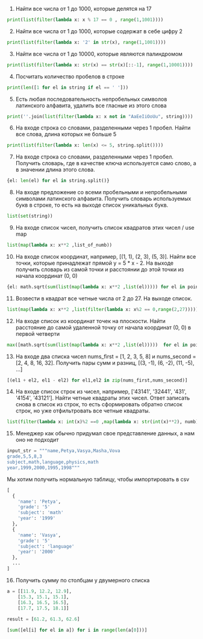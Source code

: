 1. Найти все числа от 1 до 1000, которые делятся на 17
```python
print(list(filter(lambda x: x % 17 == 0 , range(1,1001))))
```
2. Найти все числа от 1 до 1000, которые содержат в себе цифру 2
```python
print(list(filter(lambda x: '2' in str(x), range(1,1001))))
```
3. Найти все числа от 1 до 10000, которые являются палиндромом	
```python
print(list(filter(lambda x: str(x) == str(x)[::-1], range(1,10001))))
```
4. Посчитать количество пробелов в строке
```python
print(len([1 for el in string if el == ' ']))
```
5. Есть любая последовательность непробельных символов латинского алфавита, удалить все гласные из этого слова
```python
print(''.join(list(filter(lambda x: x not in "AaEeIiOoUu", string))))
```
6. На входе строка со словами, разделенными через 1 пробел. Найти все слова, длина которых не больше 5
```python
print(list(filter(lambda x: len(x) <= 5, string.split())))
```
7. На входе строка со словами, разделенными через 1 пробел. Получить словарь, где в качестве ключа используется само слово, а в значении длина этого слова.
```python
{el: len(el) for el in string.split()}
```
8. На входе предложение со всеми пробельными и непробельными символами латинского алфавита. Получить словарь используемых букв в строке, то есть на выходе список уникальных букв.
```python
list(set(string))
```
9. На входе список чисел, получить список квадратов этих чисел / use map
```python
list(map(lambda x: x**2 ,list_of_numb))
```
10. На входе список координат, например, [(1, 1), (2, 3), (5, 3)]. Найти все точки, которые принадлежат прямой y = 5 * x - 2. 
На выходе получить словарь из самой точки и расстоянии до этой точки из начала координат (0, 0)
```python
{el: math.sqrt(sum(list(map(lambda x: x**2 ,list(el))))) for el in points if el[1] == 5 * el[0] - 2}
```
11. Возвести в квадрат все четные числа от 2 до 27. На выходе список.
```python
list(map(lambda x: x**2 ,list(filter(lambda x: x%2 == 0,range(2,27)))))
```
12. На входе список из координат точек на плоскости. Найти расстояние до самой удаленной точку от начала координат (0, 0) в первой четверти 
```python
max([math.sqrt(sum(list(map(lambda x: x**2 ,list(el)))))  for el in points if el[0] > 0 and el[1] > 0])
```
13. На входе два списка чисел nums_first = [1, 2, 3, 5, 8] и nums_second = [2, 4, 8, 16, 32]. Получить пары сумм и разниц, [(3, -1), (6, -2), (11, -5), ...]
```python
[(el1 + el2, el1 - el2) for el1,el2 in zip(nums_first,nums_second)]
```
14. На входе список строк из чисел, например, ['43141', '32441', '431', '4154', '43121']. Найти четные квадраты этих чисел. Ответ записать снова в список из строк, то есть сформировать обратно список строк, но уже отфильтровать все четные квадраты.
```python
list(filter(lambda x: int(x)%2 ==0 ,map(lambda x: str(int(x)**2), numb)))
```
15. Менеджер как обычно придумал свое представление данных, а нам оно не подходит
```python
input_str = """name,Petya,Vasya,Masha,Vova
grade,5,5,8,3
subject,math,language,physics,math
year,1999,2000,1995,1998"""
```

Мы хотим получить нормальную таблицу, чтобы импортировать в csv

```python
[
  {
    'name': 'Petya',
    'grade': '5'
    'subject': 'math'
    'year': '1999'
  },
  {
    'name': 'Vasya',
    'grade': '5'
    'subject': 'language'
    'year': '2000'
  },
  ...
]
```

16. Получить сумму по столбцам у двумерного списка
```python
a = [[11.9, 12.2, 12.9],
    [15.3, 15.1, 15.1], 
    [16.3, 16.5, 16.5],
    [17.7, 17.5, 18.1]]
    
result = [61.2, 61.3, 62.6]  
```

```python
[sum([el[i] for el in a]) for i in range(len(a[0]))]
```